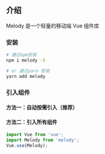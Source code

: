 ## 介绍

Melody 是一个轻量的移动端 Vue 组件库

### 安装

```bash
# 通过npm安装
npm i melody -S

# or 通过yarn 安装
yarn add melody
```

### 引入组件

#### 方法一：自动按需引入（推荐）

#### 方法二：引入所有组件

```js
import Vue from 'vue';
import Melody from 'melody';
Vue.use(Melody);
```
